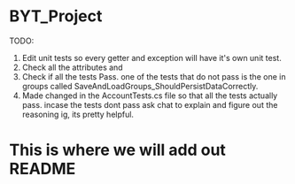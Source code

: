 # BYT_Project
TODO: 
1) Edit unit tests so every getter and exception will have it's own unit test.
2) Check all the attributes and 
3) Check if all the tests Pass. one of the tests that do not pass is the one in groups called SaveAndLoadGroups_ShouldPersistDataCorrectly.
4) Made changed in the AccountTests.cs file so that all the tests actually pass. incase the tests dont pass ask chat to explain and figure out the reasoning ig, its pretty helpful.
# This is where we will add out README

